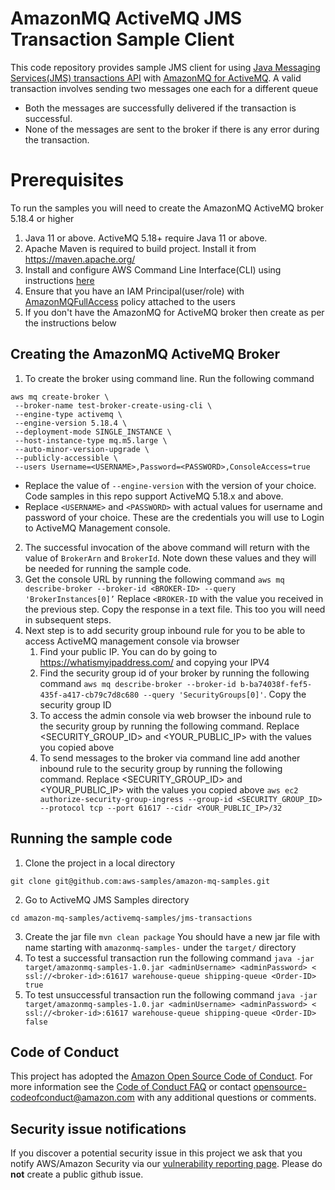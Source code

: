 # AmazonMQ ActiveMQ JMS Transaction Sample Client

This code repository provides sample JMS client for using [Java Messaging Services(JMS) transactions API](https://activemq.apache.org/components/classic/documentation/how-do-transactions-work) with [AmazonMQ for ActiveMQ](https://aws.amazon.com/amazon-mq/).
A valid transaction involves sending two messages one each for a different queue 
- Both the messages are successfully delivered if the transaction is successful.
- None of the messages are sent to the broker if there is any error during the transaction.

# Prerequisites
To run the samples you will need to create the AmazonMQ ActiveMQ broker 5.18.4 or higher
1. Java 11 or above. ActiveMQ 5.18+ require Java 11 or above. 
2. Apache Maven is required to build project. Install it from https://maven.apache.org/ 
3. Install and configure AWS Command Line Interface(CLI) using instructions [here](https://docs.aws.amazon.com/cli/latest/userguide/getting-started-install.html)
4. Ensure that you have an IAM Principal(user/role) with [AmazonMQFullAccess](https://docs.aws.amazon.com/aws-managed-policy/latest/reference/AmazonMQFullAccess.html) policy attached to the users
5. If you don't have the AmazonMQ for ActiveMQ broker then create as per the instructions below

## Creating the AmazonMQ ActiveMQ Broker


1. To create the broker using command line. Run the following command
```
aws mq create-broker \
 --broker-name test-broker-create-using-cli \
 --engine-type activemq \
 --engine-version 5.18.4 \
 --deployment-mode SINGLE_INSTANCE \
 --host-instance-type mq.m5.large \
 --auto-minor-version-upgrade \
 --publicly-accessible \
 --users Username=<USERNAME>,Password=<PASSWORD>,ConsoleAccess=true
```
- Replace the value of `--engine-version` with the version of your choice. Code samples in this repo support ActiveMQ 5.18.x and above.
- Replace `<USERNAME>` and `<PASSWORD>` with actual values for username and password of your choice. These are the credentials you will use to Login to ActiveMQ Management console.
2. The successful invocation of the above command will return with the value of `BrokerArn` and `BrokerId`. Note down these values and they will be needed for running the sample code.
3. Get the console URL by running the following command
```aws mq describe-broker --broker-id <BROKER-ID> --query 'BrokerInstances[0]’```
Replace `<BROKER-ID` with the value you received in the previous step. Copy the response in a text file. This too you will need in subsequent steps.
4. Next step is to add security group inbound rule for you to be able to access ActiveMQ management console via browser
   1. Find your public IP. You can do by going to https://whatismyipaddress.com/ and copying your IPV4
   2. Find the security group id of your broker by running the following command ```aws mq describe-broker --broker-id b-ba74038f-fef5-435f-a417-cb79c7d8c680 --query 'SecurityGroups[0]'```. Copy the security group ID
   3. To access the admin console via web browser the inbound rule to the security group by running the following command. Replace <SECURITY_GROUP_ID> and <YOUR_PUBLIC_IP> with the values you copied above
   4. To send messages to the broker via command line add another inbound rule to the security group by running the following command. Replace <SECURITY_GROUP_ID> and <YOUR_PUBLIC_IP> with the values you copied above
   ```aws ec2 authorize-security-group-ingress --group-id <SECURITY_GROUP_ID> --protocol tcp --port 61617 --cidr <YOUR_PUBLIC_IP>/32```

## Running the sample code

1. Clone the project in a local directory

 ```git clone git@github.com:aws-samples/amazon-mq-samples.git```

2. Go to ActiveMQ JMS Samples directory

```cd amazon-mq-samples/activemq-samples/jms-transactions```

3. Create the jar file
```mvn clean package```
You should have a new jar file with name starting with `amazonmq-samples-` under the `target/` directory
4. To test a successful transaction run the following command
```java -jar target/amazonmq-samples-1.0.jar <adminUsername> <adminPassword> < ssl://<broker-id>:61617 warehouse-queue shipping-queue <Order-ID> true```
5. To test unsuccessful transaction run the following command
   ```java -jar target/amazonmq-samples-1.0.jar <adminUsername> <adminPassword> < ssl://<broker-id>:61617 warehouse-queue shipping-queue <Order-ID> false```

## Code of Conduct
This project has adopted the [Amazon Open Source Code of Conduct](https://aws.github.io/code-of-conduct).
For more information see the [Code of Conduct FAQ](https://aws.github.io/code-of-conduct-faq) or contact
opensource-codeofconduct@amazon.com with any additional questions or comments.


## Security issue notifications
If you discover a potential security issue in this project we ask that you notify AWS/Amazon Security via our [vulnerability reporting page](http://aws.amazon.com/security/vulnerability-reporting/). Please do **not** create a public github issue.

